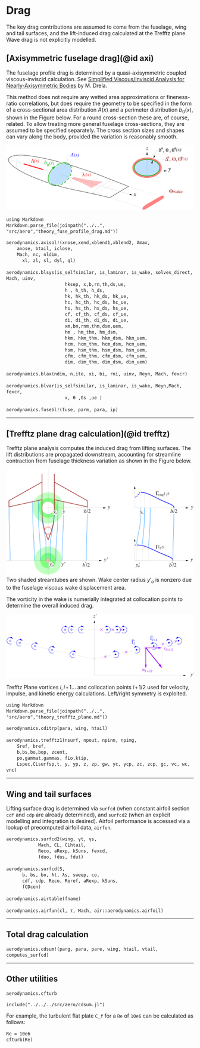 # Drag

The key drag contributions are assumed to come from the fuselage, wing and tail surfaces, and the lift-induced drag calculated at the Trefftz plane. Wave drag is not explicitly modelled.


## [Axisymmetric fuselage drag](@id axi)
The fuselage profile drag is determined by a quasi-axisymmetric coupled viscous-inviscid calculation. See [Simplified Viscous/Inviscid Analysis for Nearly-Axisymmetric Bodies](../assets/drela_TASOPT_2p16/axibl.pdf) by M. Drela.

This method does not require any wetted area approximations or fineness-ratio correlations, but does require the geometry to be specified in the form of a
cross-sectional area distribution $A{\scriptstyle (x)}$ and a
perimeter distribution $b_0{\scriptstyle (x)}$, shown in the
Figure below. For a round cross-section these are, of course, related. To allow treating
more general fuselage cross-sections, they are assumed to be specified
separately. The cross section sizes and shapes can vary along the body,
provided the variation is reasonably smooth.

![ADfuse](../assets/ADfuse.png)

```@eval
using Markdown
Markdown.parse_file(joinpath("../..", "src/aero","theory_fuse_profile_drag.md"))
```

```@docs
aerodynamics.axisol!(xnose,xend,xblend1,xblend2, Amax, 
	anose, btail, iclose,
	Mach, nc, nldim,
      xl, zl, sl, dyl, ql)

aerodynamics.blsys(is_selfsimilar, is_laminar, is_wake, solves_direct, Mach, uinv,
                      hksep, x,b,rn,th,ds,ue,
                      h , h_th, h_ds,
                      hk, hk_th, hk_ds, hk_ue,
                      hc, hc_th, hc_ds, hc_ue,
                      hs, hs_th, hs_ds, hs_ue,
                      cf, cf_th, cf_ds, cf_ue,
                      di, di_th, di_ds, di_ue,
                      xm,bm,rnm,thm,dsm,uem, 
                      hm , hm_thm, hm_dsm,
                      hkm, hkm_thm, hkm_dsm, hkm_uem,
                      hcm, hcm_thm, hcm_dsm, hcm_uem,
                      hsm, hsm_thm, hsm_dsm, hsm_uem,
                      cfm, cfm_thm, cfm_dsm, cfm_uem,
                      dim, dim_thm, dim_dsm, dim_uem)

aerodynamics.blax(ndim, n,ite, xi, bi, rni, uinv, Reyn, Mach, fexcr)

aerodynamics.blvar(is_selfsimilar, is_laminar, is_wake, Reyn,Mach, fexcr,
                      x, θ ,δs ,ue )

aerodynamics.fusebl!(fuse, parm, para, ip)
```

---

## [Trefftz plane drag calculation](@id trefftz)

Trefftz plane analysis computes the induced drag from lifting surfaces. The lift distributions are propagated downstream, accounting for streamline contraction from fuselage thickness variation as shown in the Figure below. 

![](../assets/trefftz.png)
Two shaded streamtubes are shown. Wake center radius $y'_o$ is nonzero due to the fuselage viscous wake displacement area.

The vorticity in the wake is numerially integrated at collocation points to determine the overall induced drag.

![T](../assets/tpvort.png)

Trefftz Plane vortices $i,i\!+\!1 \ldots$ and collocation points
$i\!+\!1/2$ used for velocity, impulse, and kinetic energy calculations.
Left/right symmetry is exploited.  

```@eval
using Markdown
Markdown.parse_file(joinpath("../..", "src/aero","theory_trefftz_plane.md"))
```

```@docs
aerodynamics.cditrp(para, wing, htail)

aerodynamics.trefftz1(nsurf, npout, npinn, npimg,
	Sref, bref,
	b,bs,bo,bop, zcent,
	po,gammat,gammas, fLo,ktip,
	Lspec,CLsurfsp,t, y, yp, z, zp, gw, yc, ycp, zc, zcp, gc, vc, wc, vnc)
```
---

## Wing and tail surfaces

Lifting surface drag is determined via `surfcd` (when constant airfoil section `cdf` and `cdp` are already determined), and `surfcd2` (when an explicit modelling and integration is desired). Airfoil performance is accessed via a lookup of precomputed airfoil data, `airfun`.

```@docs
aerodynamics.surfcd2(wing, γt, γs,
            Mach, CL, CLhtail, 
            Reco, aRexp, kSuns, fexcd,
            fduo, fdus, fdut)

aerodynamics.surfcd(S,
      b, bs, bo, λt, λs, sweep, co,
      cdf, cdp, Reco, Reref, aRexp, kSuns,
      fCDcen)

aerodynamics.airtable(fname)

aerodynamics.airfun(cl, τ, Mach, air::aerodynamics.airfoil)

```

---

## Total drag calculation
```@docs
aerodynamics.cdsum!(parg, para, pare, wing, htail, vtail, computes_surfcd)
```
---

## Other utilities

```@docs
aerodynamics.cfturb
```
```@setup cfturb
include("../../../src/aero/cdsum.jl")

```
For example, the turbulent flat plate ``C_f`` for a ``Re`` of ``10e6`` can be calculated as follows:

```@example cfturb
Re = 10e6
cfturb(Re)
```
